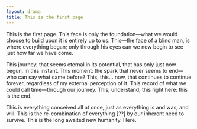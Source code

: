 ```yaml
---
layout: drama
title: This is the first page
---
```


This is the first page. This face is only the foundation—what we would choose to build upon it is entirely up to us. This—the face of a blind man, is where everything began; only through his eyes can we now begin to see just how far we have come.

This journey, that seems eternal in its potential, that has only just now begun, in this instant. This moment: the spark that never seems to end—who can say what came before? This, this... now, that continues to continue forever, regardless of my external perception of it. This record of what we could call time—through our journey. This, understand; this right here: this is the end.

This is everything conceived all at once, just as everything is and was, and will. This is the re-combination of everything [??] by our inherent need to survive. This is the long awaited new humanity. Here.
